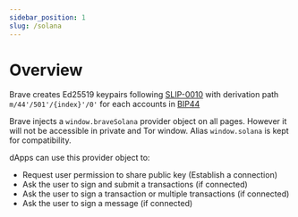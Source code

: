```yaml
---
sidebar_position: 1
slug: /solana
---
```


# Overview

Brave creates Ed25519 keypairs following
[SLIP-0010](https://github.com/satoshilabs/slips/blob/master/slip-0010.md) with
derivation path `m/44'/501'/{index}'/0'` for each accounts in
[BIP44](https://github.com/bitcoin/bips/blob/master/bip-0044.mediawiki)

Brave injects a `window.braveSolana` provider object on all pages. However it will
not be accessible in private and Tor window. Alias `window.solana` is kept for
compatibility.

dApps can use this provider object to:
- Request user permission to share public key (Establish a connection)
- Ask the user to sign and submit a transactions (if connected)
- Ask the user to sign a transaction or multiple transactions (if connected)
- Ask the user to sign a message (if connected)
